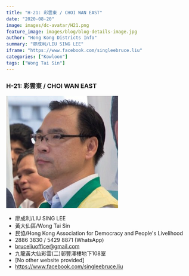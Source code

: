 ```yaml
---
title: "H-21: 彩雲東 / CHOI WAN EAST"
date: "2020-08-20"
image: images/dc-avatar/H21.png
feature_image: images/blog/blog-details-image.jpg
author: "Hong Kong Districts Info"
summary: "廖成利/LIU SING LEE"
iframe: "https://www.facebook.com/singleebruce.liu"
categories: ["Kowloon"]
tags: ["Wong Tai Sin"]
---
```


### H-21: 彩雲東 / CHOI WAN EAST  
![](/images/dc-avatar/H21.png)  

 - 廖成利/LIU SING LEE  
 - 黃大仙區/Wong Tai Sin  
 - 民協/Hong Kong Association for Democracy and People's Livelihood  
 - 2886 3830 / 5429 8871 (WhatsApp)  
 - bruceliuoffice@gmail.com  
 - 九龍黃大仙彩雲(二)邨豐澤樓地下108室  
 - [No other website provided]  
 - https://www.facebook.com/singleebruce.liu
